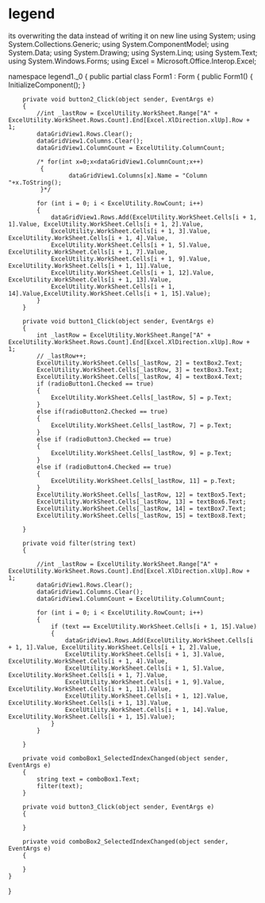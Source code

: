 legend
======

its overwriting the data instead of writing it on new line
using System;
using System.Collections.Generic;
using System.ComponentModel;
using System.Data;
using System.Drawing;
using System.Linq;
using System.Text;
using System.Windows.Forms;
using Excel = Microsoft.Office.Interop.Excel;

namespace legend1._0
{
    public partial class Form1 : Form
    {
        public Form1()
        {
            InitializeComponent();
        }

        private void button2_Click(object sender, EventArgs e)
        {
            //int _lastRow = ExcelUtility.WorkSheet.Range["A" +                 ExcelUtility.WorkSheet.Rows.Count].End[Excel.XlDirection.xlUp].Row + 1;
            dataGridView1.Rows.Clear();
            dataGridView1.Columns.Clear();
            dataGridView1.ColumnCount = ExcelUtility.ColumnCount;

            /* for(int x=0;x<dataGridView1.ColumnCount;x++)
             {
                     dataGridView1.Columns[x].Name = "Column "+x.ToString();
             }*/

            for (int i = 0; i < ExcelUtility.RowCount; i++)
            {
                dataGridView1.Rows.Add(ExcelUtility.WorkSheet.Cells[i + 1, 1].Value, ExcelUtility.WorkSheet.Cells[i + 1, 2].Value,
                ExcelUtility.WorkSheet.Cells[i + 1, 3].Value, ExcelUtility.WorkSheet.Cells[i + 1, 4].Value,
                ExcelUtility.WorkSheet.Cells[i + 1, 5].Value, ExcelUtility.WorkSheet.Cells[i + 1, 7].Value,
                ExcelUtility.WorkSheet.Cells[i + 1, 9].Value, ExcelUtility.WorkSheet.Cells[i + 1, 11].Value,
                ExcelUtility.WorkSheet.Cells[i + 1, 12].Value, ExcelUtility.WorkSheet.Cells[i + 1, 13].Value,
                ExcelUtility.WorkSheet.Cells[i + 1, 14].Value,ExcelUtility.WorkSheet.Cells[i + 1, 15].Value);
            }
        }

        private void button1_Click(object sender, EventArgs e)
        {
            int _lastRow = ExcelUtility.WorkSheet.Range["A" + ExcelUtility.WorkSheet.Rows.Count].End[Excel.XlDirection.xlUp].Row + 1;
            // _lastRow++;
            ExcelUtility.WorkSheet.Cells[_lastRow, 2] = textBox2.Text;
            ExcelUtility.WorkSheet.Cells[_lastRow, 3] = textBox3.Text;
            ExcelUtility.WorkSheet.Cells[_lastRow, 4] = textBox4.Text;
            if (radioButton1.Checked == true)
            {
                ExcelUtility.WorkSheet.Cells[_lastRow, 5] = p.Text;
            }
            else if(radioButton2.Checked == true)
            {
                ExcelUtility.WorkSheet.Cells[_lastRow, 7] = p.Text;
            }
            else if (radioButton3.Checked == true)
            {
                ExcelUtility.WorkSheet.Cells[_lastRow, 9] = p.Text;
            }
            else if (radioButton4.Checked == true)
            {
                ExcelUtility.WorkSheet.Cells[_lastRow, 11] = p.Text;
            }
            ExcelUtility.WorkSheet.Cells[_lastRow, 12] = textBox5.Text;
            ExcelUtility.WorkSheet.Cells[_lastRow, 13] = textBox6.Text;
            ExcelUtility.WorkSheet.Cells[_lastRow, 14] = textBox7.Text;
            ExcelUtility.WorkSheet.Cells[_lastRow, 15] = textBox8.Text;
            
        }

        private void filter(string text)
        {
           
            //int _lastRow = ExcelUtility.WorkSheet.Range["A" + ExcelUtility.WorkSheet.Rows.Count].End[Excel.XlDirection.xlUp].Row + 1;
            dataGridView1.Rows.Clear();
            dataGridView1.Columns.Clear();
            dataGridView1.ColumnCount = ExcelUtility.ColumnCount;
           
            for (int i = 0; i < ExcelUtility.RowCount; i++)
            {
                if (text == ExcelUtility.WorkSheet.Cells[i + 1, 15].Value)
                {
                    dataGridView1.Rows.Add(ExcelUtility.WorkSheet.Cells[i + 1, 1].Value, ExcelUtility.WorkSheet.Cells[i + 1, 2].Value,
                    ExcelUtility.WorkSheet.Cells[i + 1, 3].Value, ExcelUtility.WorkSheet.Cells[i + 1, 4].Value,
                    ExcelUtility.WorkSheet.Cells[i + 1, 5].Value, ExcelUtility.WorkSheet.Cells[i + 1, 7].Value,
                    ExcelUtility.WorkSheet.Cells[i + 1, 9].Value, ExcelUtility.WorkSheet.Cells[i + 1, 11].Value,
                    ExcelUtility.WorkSheet.Cells[i + 1, 12].Value, ExcelUtility.WorkSheet.Cells[i + 1, 13].Value,
                    ExcelUtility.WorkSheet.Cells[i + 1, 14].Value, ExcelUtility.WorkSheet.Cells[i + 1, 15].Value);
                }
            }

        }

        private void comboBox1_SelectedIndexChanged(object sender, EventArgs e)
        {
            string text = comboBox1.Text;
            filter(text);
        }

        private void button3_Click(object sender, EventArgs e)
        {

        }

        private void comboBox2_SelectedIndexChanged(object sender, EventArgs e)
        {

        }
    }
}
